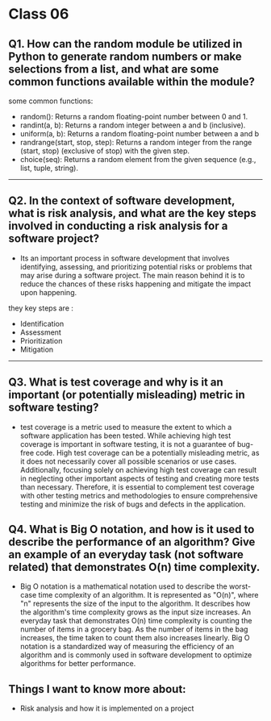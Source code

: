 # Class 06

## Q1. How can the random module be utilized in Python to generate random numbers or make selections from a list, and what are some common functions available within the module?

some common functions:

+ random(): Returns a random floating-point number between 0 and 1.
+ randint(a, b): Returns a random integer between a and b (inclusive).
+ uniform(a, b): Returns a random floating-point number between a and b 
+ randrange(start, stop, step): Returns a random integer from the range (start, stop) (exclusive of stop) with the given step.
+ choice(seq): Returns a random element from the given sequence (e.g., list, tuple, string).


---

## Q2. In the context of software development, what is risk analysis, and what are the key steps involved in conducting a risk analysis for a software project?

+ Its an important process in software development that involves identifying, assessing, and prioritizing potential risks or problems that may arise during a software project. The main reason behind it is to reduce the chances of these risks happening and mitigate the impact upon happening.

they key steps are :
+ Identification
+ Assessment
+ Prioritization
+ Mitigation

---
## Q3. What is test coverage and why is it an important (or potentially misleading) metric in software testing?
+ test coverage is a metric used to measure the extent to which a software application has been tested. While achieving high test coverage is important in software testing, it is not a guarantee of bug-free code. High test coverage can be a potentially misleading metric, as it does not necessarily cover all possible scenarios or use cases. Additionally, focusing solely on achieving high test coverage can result in neglecting other important aspects of testing and creating more tests than necessary. Therefore, it is essential to complement test coverage with other testing metrics and methodologies to ensure comprehensive testing and minimize the risk of bugs and defects in the application.

## Q4. What is Big O notation, and how is it used to describe the performance of an algorithm? Give an example of an everyday task (not software related) that demonstrates O(n) time complexity.

+ Big O notation is a mathematical notation used to describe the worst-case time complexity of an algorithm. It is represented as "O(n)", where "n" represents the size of the input to the algorithm. It describes how the algorithm's time complexity grows as the input size increases. An everyday task that demonstrates O(n) time complexity is counting the number of items in a grocery bag. As the number of items in the bag increases, the time taken to count them also increases linearly. Big O notation is a standardized way of measuring the efficiency of an algorithm and is commonly used in software development to optimize algorithms for better performance.

## Things I want to know more about:

+ Risk analysis and how it is implemented on a project





